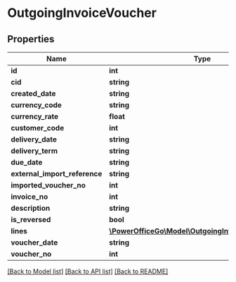 # OutgoingInvoiceVoucher

## Properties
Name | Type | Description | Notes
------------ | ------------- | ------------- | -------------
**id** | **int** |  | [optional] 
**cid** | **string** |  | [optional] 
**created_date** | **string** |  | [optional] 
**currency_code** | **string** |  | [optional] 
**currency_rate** | **float** |  | [optional] 
**customer_code** | **int** |  | [optional] 
**delivery_date** | **string** |  | [optional] 
**delivery_term** | **string** |  | [optional] 
**due_date** | **string** |  | [optional] 
**external_import_reference** | **string** |  | [optional] 
**imported_voucher_no** | **int** |  | [optional] 
**invoice_no** | **int** |  | [optional] 
**description** | **string** |  | [optional] 
**is_reversed** | **bool** |  | [optional] 
**lines** | [**\PowerOfficeGo\Model\OutgoingInvoiceVoucherLine[]**](OutgoingInvoiceVoucherLine.md) |  | [optional] 
**voucher_date** | **string** |  | [optional] 
**voucher_no** | **int** |  | [optional] 

[[Back to Model list]](../README.md#documentation-for-models) [[Back to API list]](../README.md#documentation-for-api-endpoints) [[Back to README]](../README.md)


